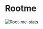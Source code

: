 # Rootme

![Root-me-stats](https://root-me-diff.vercel.app/rm-gh?nickname=Ugo-469234&gstats=show&style=midnight)
